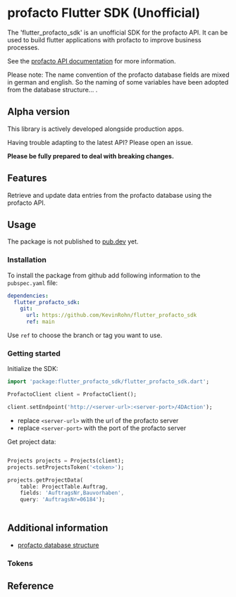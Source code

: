 # profacto Flutter SDK (Unofficial)

The 'flutter_profacto_sdk' is an unofficial SDK for the profacto API.
It can be used to build flutter applications with profacto to improve business processes.

See the [profacto API documentation](https://conf.extragroup.de/pages/viewpage.action?pageId=25297229) for more information.

Please note:
The name convention of the profacto database fields are mixed in german and english.
So the naming of some variables have been adopted from the database structure... .

## Alpha version

This library is actively developed alongside production apps.

Having trouble adapting to the latest API? Please open an issue.

**Please be fully prepared to deal with breaking changes.**

## Features

Retrieve and update data entries from the profacto database using the profacto API.

## Usage

The package is not published to [pub.dev](https://pub.dev) yet.

### Installation

To install the package from github add following information to the `pubspec.yaml` file:

```yml
dependencies:
  flutter_profacto_sdk:
    git:
      url: https://github.com/KevinRohn/flutter_profacto_sdk
      ref: main
```

Use `ref` to choose the branch or tag you want to use.

### Getting started

Initialize the SDK:

```dart
import 'package:flutter_profacto_sdk/flutter_profacto_sdk.dart';

ProfactoClient client = ProfactoClient();

client.setEndpoint('http://<server-url>:<server-port>/4DAction');
```

- replace `<server-url>` with the url of the profacto server
- replace `<server-port>` with the port of the profacto server


Get project data:
```dart

Projects projects = Projects(client);
projects.setProjectsToken('<token>');

projects.getProjectData(
    table: ProjectTable.Auftrag,
    fields: 'AuftragsNr,Bauvorhaben',
    query: 'AuftragsNr=06184');
  
```

## Additional information

- [profacto database structure](http://profacto.extragroup.biz/Service/profacto%20Structure%20Export/profacto.xml)


### Tokens

## Reference

